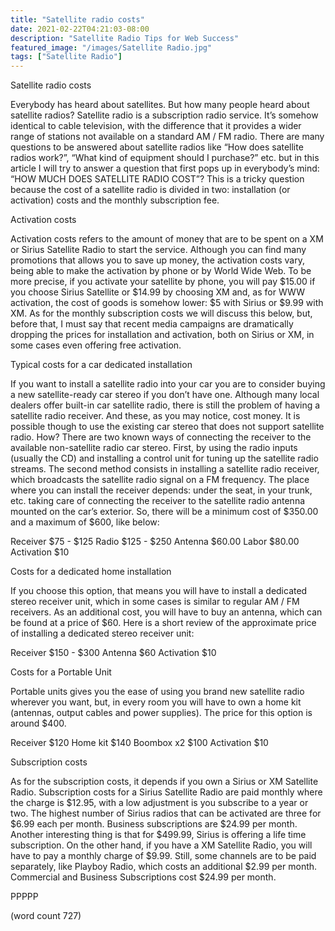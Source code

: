 ```yaml
---
title: "Satellite radio costs"
date: 2021-02-22T04:21:03-08:00
description: "Satellite Radio Tips for Web Success"
featured_image: "/images/Satellite Radio.jpg"
tags: ["Satellite Radio"]
---
```


Satellite radio costs

Everybody has heard about satellites. But how many people heard about satellite radios? Satellite radio is a subscription radio service. It’s somehow identical to cable television, with the difference that it provides a wider range of stations not available on a standard AM / FM radio. There are many questions to be answered about satellite radios like “How does satellite radios work?”, “What kind of equipment should I purchase?” etc. but in this article I will try to answer a question that first pops up in everybody’s mind: “HOW MUCH DOES SATELLITE RADIO COST”?  This is a tricky question because the cost of  a satellite radio is divided in two: installation (or activation) costs and the monthly subscription fee. 

Activation costs

Activation costs refers to the amount of money that are to be spent on a XM or Sirius Satellite Radio to start the service. Although you can find many promotions that allows you to save up money, the activation costs vary, being able to make the activation by phone or by World Wide Web. To be more precise, if you activate your satellite by phone, you will pay $15.00 if you choose Sirius Satellite or $14.99 by choosing XM and, as for WWW activation, the cost of goods is somehow lower: $5 with Sirius or $9.99 with XM. As for the monthly subscription costs we will discuss this below, but, before that, I must say that recent media campaigns are dramatically dropping the prices for installation and activation, both on Sirius or XM, in some cases even offering free activation.

Typical costs for a car dedicated installation

If you want to install a satellite radio into your car you are to consider buying a new satellite-ready car stereo if you don’t have one. Although many local dealers offer built-in car satellite radio, there is still the problem of having a satellite radio receiver. And these, as you may notice, cost money. It is possible though to use the existing car stereo that does not support satellite radio. How? There are two known ways of connecting the receiver to the available non-satellite radio car stereo. First, by using the radio inputs (usually the CD) and installing a control unit for tuning up the satellite radio streams. The second method consists in installing a satellite radio receiver, which broadcasts the satellite radio signal on a FM frequency. The place where you can install the receiver depends: under the seat, in your trunk, etc. taking care of connecting the receiver to the satellite radio antenna mounted on the car’s exterior.
So, there will be a minimum cost of $350.00 and a maximum of $600, like below:

Receiver    $75   - $125
Radio         $125 - $250
Antenna     $60.00
Labor 	      $80.00
Activation $10

Costs for a dedicated home installation

If you choose this option, that means you will have to install a dedicated stereo receiver unit, which in some cases is similar to regular AM / FM receivers. As an additional cost, you will have to buy an antenna, which can be found at a price of $60. Here is a short review of the approximate price of installing a dedicated stereo receiver unit:

Receiver   $150 - $300
Antenna    $60
Activation $10

Costs for a Portable Unit

Portable units gives you the ease of using you brand new satellite radio wherever you want, but, in every room you will have to own a home kit (antennas, output cables and power supplies). The price for this option is around $400.

Receiver         $120
Home kit        $140
Boombox x2  $100
Activation      $10

Subscription costs

As for the subscription costs, it depends if you own a Sirius or XM Satellite Radio. 
Subscription costs for a Sirius Satellite Radio are paid monthly where the charge is $12.95, with a low adjustment is you subscribe to a year or two. The highest number of Sirius radios that can be activated are three for $6.99 each per month. Business subscriptions are $24.99 per month. Another interesting thing is that for $499.99, Sirius is offering a life time subscription. 
On the other hand, if you have a XM Satellite Radio, you will have to pay a monthly charge of  $9.99. Still, some channels are to be paid separately, like Playboy Radio, which costs an additional $2.99 per month. Commercial and Business Subscriptions cost $24.99 per month.

PPPPP

(word count 727)

